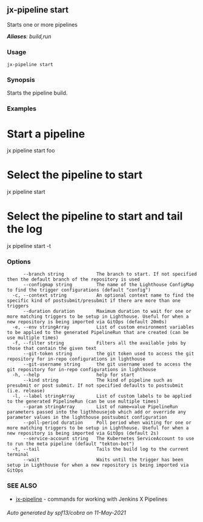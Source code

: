 ## jx-pipeline start

Starts one or more pipelines

***Aliases**: build,run*

### Usage

```
jx-pipeline start
```

### Synopsis

Starts the pipeline build.

### Examples

  # Start a pipeline
  jx pipeline start foo
  
  # Select the pipeline to start
  jx pipeline start
  
  # Select the pipeline to start and tail the log
  jx pipeline start -t

### Options

```
      --branch string            The branch to start. If not specified then the default branch of the repository is used
      --configmap string         The name of the Lighthouse ConfigMap to find the trigger configurations (default "config")
  -c, --context string           An optional context name to find the specific kind of postsubmit/presubmit if there are more than one triggers
      --duration duration        Maximum duration to wait for one or more matching triggers to be setup in Lighthouse. Useful for when a new repository is being imported via GitOps (default 20m0s)
  -e, --env stringArray          List of custom environment variables to be applied to the generated PipelineRun that are created (can be use multiple times)
  -f, --filter string            Filters all the available jobs by those that contain the given text
      --git-token string         the git token used to access the git repository for in-repo configurations in lighthouse
      --git-username string      the git username used to access the git repository for in-repo configurations in lighthouse
  -h, --help                     help for start
      --kind string              The kind of pipeline such as presubmit or post submit. If not specified defaults to postsubmit (i.e. release)
  -l, --label stringArray        List of custom labels to be applied to the generated PipelineRun (can be use multiple times)
      --param stringArray        List of name=value PipelineRun parameters passed into the ligthhousejob which add or override any parameter values in the lighthouse postsubmit configuration
      --poll-period duration     Poll period when waiting for one or more matching triggers to be setup in Lighthouse. Useful for when a new repository is being imported via GitOps (default 2s)
      --service-account string   The Kubernetes ServiceAccount to use to run the meta pipeline (default "tekton-bot")
  -t, --tail                     Tails the build log to the current terminal
      --wait                     Waits until the trigger has been setup in Lighthouse for when a new repository is being imported via GitOps
```

### SEE ALSO

* [jx-pipeline](jx-pipeline.md)	 - commands for working with Jenkins X Pipelines

###### Auto generated by spf13/cobra on 11-May-2021
